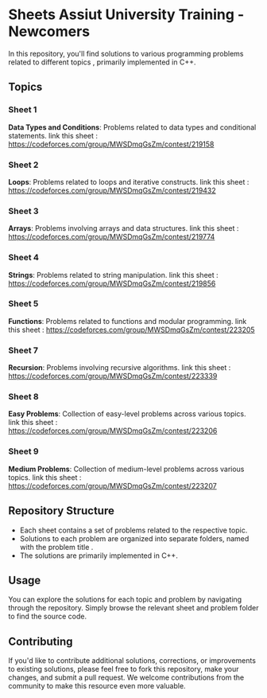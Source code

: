 # Sheets Assiut University Training - Newcomers

 In this repository, you'll find solutions to various programming problems related to different topics , primarily implemented in C++.

## Topics

### Sheet 1

**Data Types and Conditions**: Problems related to data types and conditional statements.
link this sheet : https://codeforces.com/group/MWSDmqGsZm/contest/219158

### Sheet 2

**Loops**: Problems related to loops and iterative constructs.
link this sheet : https://codeforces.com/group/MWSDmqGsZm/contest/219432

### Sheet 3

**Arrays**: Problems involving arrays and data structures.
link this sheet : https://codeforces.com/group/MWSDmqGsZm/contest/219774

### Sheet 4

**Strings**: Problems related to string manipulation.
link this sheet : https://codeforces.com/group/MWSDmqGsZm/contest/219856

### Sheet 5

**Functions**: Problems related to functions and modular programming.
link this sheet : https://codeforces.com/group/MWSDmqGsZm/contest/223205

### Sheet 7

**Recursion**: Problems involving recursive algorithms.
link this sheet : https://codeforces.com/group/MWSDmqGsZm/contest/223339

### Sheet 8

**Easy Problems**: Collection of easy-level problems across various topics.
link this sheet : https://codeforces.com/group/MWSDmqGsZm/contest/223206

### Sheet 9

**Medium Problems**: Collection of medium-level problems across various topics.
link this sheet : https://codeforces.com/group/MWSDmqGsZm/contest/223207

## Repository Structure

- Each sheet contains a set of problems related to the respective topic.
- Solutions to each problem are organized into separate folders, named with the problem title .
- The solutions are primarily implemented in C++.

## Usage

You can explore the solutions for each topic and problem by navigating through the repository. Simply browse the relevant sheet and problem folder to find the source code.

## Contributing

If you'd like to contribute additional solutions, corrections, or improvements to existing solutions, please feel free to fork this repository, make your changes, and submit a pull request. We welcome contributions from the community to make this resource even more valuable.
